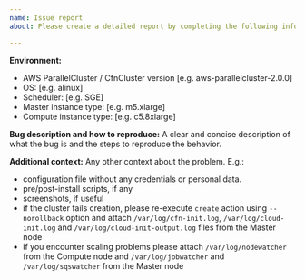 ```yaml
---
name: Issue report
about: Please create a detailed report by completing the following information

---
```


**Environment:**
 - AWS ParallelCluster / CfnCluster version [e.g. aws-parallelcluster-2.0.0]
 - OS: [e.g. alinux]
 - Scheduler: [e.g. SGE]
 - Master instance type: [e.g. m5.xlarge]
 - Compute instance type: [e.g. c5.8xlarge]

**Bug description and how to reproduce:**
A clear and concise description of what the bug is and the steps to reproduce the behavior.

**Additional context:**
Any other context about the problem. E.g.:
 - configuration file without any credentials or personal data.
 - pre/post-install scripts, if any
 - screenshots, if useful
 - if the cluster fails creation, please re-execute `create` action using `--norollback` option and attach `/var/log/cfn-init.log`, `/var/log/cloud-init.log` and `/var/log/cloud-init-output.log` files from the Master node
 - if you encounter scaling problems please attach `/var/log/nodewatcher` from the Compute node and `/var/log/jobwatcher` and `/var/log/sqswatcher` from the Master node
